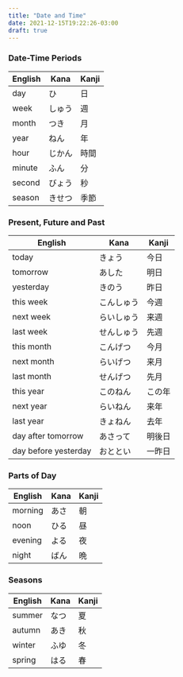 ```yaml
---
title: "Date and Time"
date: 2021-12-15T19:22:26-03:00
draft: true
---
```

### Date-Time Periods
| English | Kana   | Kanji |
|---------|--------|-------|
| day     | ひ     | 日    |
| week    | しゅう | 週    |
| month   | つき   | 月    |
| year    | ねん   | 年    |
| hour    | じかん | 時間  |
| minute  | ふん   | 分    |
| second  | びょう | 秒    |
| season  | きせつ | 季節  |

### Present, Future and Past
| English              | Kana       | Kanji  |
|----------------------|------------|--------|
| today                | きょう     | 今日   |
| tomorrow             | あした     | 明日   |
| yesterday            | きのう     | 昨日   |
| this week            | こんしゅう | 今週   |
| next week            | らいしゅう | 来週   |
| last week            | せんしゅう | 先週   |
| this month           | こんげつ   | 今月   |
| next month           | らいげつ   | 来月   |
| last month           | せんげつ   | 先月   |
| this year            | このねん   | この年 |
| next year            | らいねん   | 来年   |
| last year            | きょねん   | 去年   |
| day after tomorrow   | あさって   | 明後日 |
| day before yesterday | おととい   | 一昨日 |

### Parts of Day
| English | Kana | Kanji |
|---------|------|-------|
| morning | あさ | 朝    |
| noon    | ひる | 昼    |
| evening | よる | 夜    |
| night   | ばん | 晩    |

### Seasons
| English | Kana | Kanji |
|---------|------|-------|
| summer  | なつ | 夏    |
| autumn  | あき | 秋    |
| winter  | ふゆ | 冬    |
| spring  | はる | 春    |

